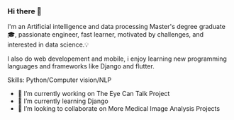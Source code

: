 ### Hi there 👋

I'm an Artificial intelligence and data processing Master's degree graduate :mortar_board:, passionate engineer, fast learner, motivated by challenges, and interested in data science.:bulb:

I also do web developement and mobile, i enjoy learning new programming languages and frameworks like Django and flutter.

Skills: Python/Computer vision/NLP

- 🔭 I’m currently working on The Eye Can Talk Project
- 🌱 I’m currently learning Django
- 👯 I’m looking to collaborate on More Medical Image Analysis Projects



<!--
**mahdiBerranem/mahdiBerranem** is a ✨ _special_ ✨ repository because its `README.md` (this file) appears on your GitHub profile.

Here are some ideas to get you started:

- 🔭 I’m currently working on ...
- 🌱 I’m currently learning ...
- 👯 I’m looking to collaborate on ...
- 🤔 I’m looking for help with ...
- 💬 Ask me about ...
- 📫 How to reach me: ...
- 😄 Pronouns: ...
- ⚡ Fun fact: ...

:dart: Tech currently using

[<img alt="alt_text" width="100px" src="https://user-images.githubusercontent.com/51234043/135885429-ea169e47-31a0-4de5-9c17-54bd8ad34d58.png" />](https://www.tensorflow.org/)       [<img alt="alt_text" width="40px" src="https://user-images.githubusercontent.com/51234043/135886284-56a94e69-75f5-4ea4-99e2-e578cacfc776.png" />](https://jupyter.org/)     [<img alt="alt_text" width="50px" src="https://user-images.githubusercontent.com/51234043/135886339-5997eee1-1b83-4fbd-b2a5-1b150148a26e.png" />](https://www.mysql.com/)          [<img alt="alt_text" width="50px" src="https://user-images.githubusercontent.com/51234043/135886058-8a65a4c3-71b6-4e92-aaa0-f90cc135dbe6.png" />](https://git-scm.com/)

-->
